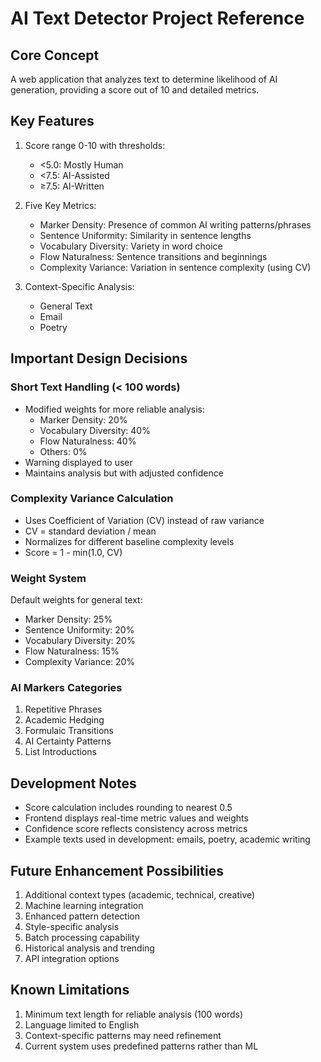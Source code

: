 # AI Text Detector Project Reference

## Core Concept
A web application that analyzes text to determine likelihood of AI generation, providing a score out of 10 and detailed metrics.

## Key Features
1. Score range 0-10 with thresholds:
   - <5.0: Mostly Human
   - <7.5: AI-Assisted 
   - ≥7.5: AI-Written

2. Five Key Metrics:
   - Marker Density: Presence of common AI writing patterns/phrases
   - Sentence Uniformity: Similarity in sentence lengths
   - Vocabulary Diversity: Variety in word choice
   - Flow Naturalness: Sentence transitions and beginnings
   - Complexity Variance: Variation in sentence complexity (using CV)

3. Context-Specific Analysis:
   - General Text
   - Email
   - Poetry

## Important Design Decisions

### Short Text Handling (< 100 words)
- Modified weights for more reliable analysis:
  - Marker Density: 20%
  - Vocabulary Diversity: 40%
  - Flow Naturalness: 40%
  - Others: 0%
- Warning displayed to user
- Maintains analysis but with adjusted confidence

### Complexity Variance Calculation
- Uses Coefficient of Variation (CV) instead of raw variance
- CV = standard deviation / mean
- Normalizes for different baseline complexity levels
- Score = 1 - min(1.0, CV)

### Weight System
Default weights for general text:
- Marker Density: 25%
- Sentence Uniformity: 20%
- Vocabulary Diversity: 20%
- Flow Naturalness: 15%
- Complexity Variance: 20%

### AI Markers Categories
1. Repetitive Phrases
2. Academic Hedging
3. Formulaic Transitions
4. AI Certainty Patterns
5. List Introductions

## Development Notes
- Score calculation includes rounding to nearest 0.5
- Frontend displays real-time metric values and weights
- Confidence score reflects consistency across metrics
- Example texts used in development: emails, poetry, academic writing

## Future Enhancement Possibilities
1. Additional context types (academic, technical, creative)
2. Machine learning integration
3. Enhanced pattern detection
4. Style-specific analysis
5. Batch processing capability
6. Historical analysis and trending
7. API integration options

## Known Limitations
1. Minimum text length for reliable analysis (100 words)
2. Language limited to English
3. Context-specific patterns may need refinement
4. Current system uses predefined patterns rather than ML